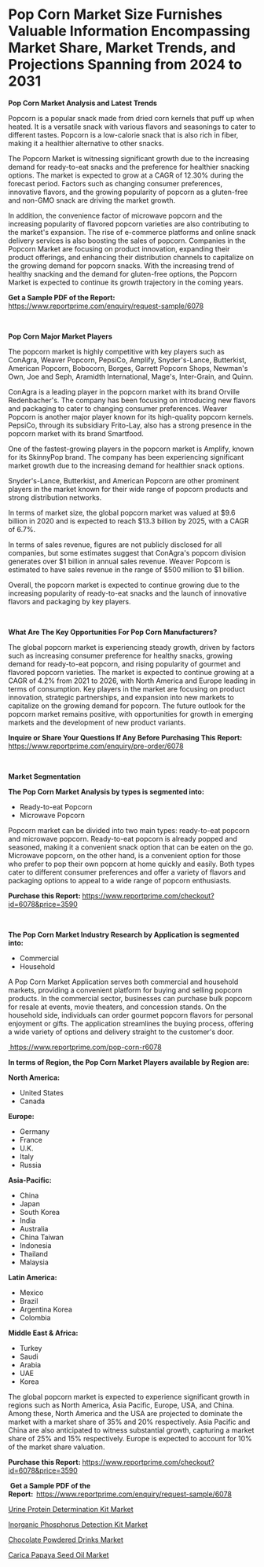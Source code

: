 <p><h1>Pop Corn Market Size Furnishes Valuable Information Encompassing Market Share, Market Trends, and Projections Spanning from 2024 to 2031</h1></p><p><strong>Pop Corn Market Analysis and Latest Trends</strong></p>
<p><p>Popcorn is a popular snack made from dried corn kernels that puff up when heated. It is a versatile snack with various flavors and seasonings to cater to different tastes. Popcorn is a low-calorie snack that is also rich in fiber, making it a healthier alternative to other snacks.</p><p>The Popcorn Market is witnessing significant growth due to the increasing demand for ready-to-eat snacks and the preference for healthier snacking options. The market is expected to grow at a CAGR of 12.30% during the forecast period. Factors such as changing consumer preferences, innovative flavors, and the growing popularity of popcorn as a gluten-free and non-GMO snack are driving the market growth.</p><p>In addition, the convenience factor of microwave popcorn and the increasing popularity of flavored popcorn varieties are also contributing to the market's expansion. The rise of e-commerce platforms and online snack delivery services is also boosting the sales of popcorn. Companies in the Popcorn Market are focusing on product innovation, expanding their product offerings, and enhancing their distribution channels to capitalize on the growing demand for popcorn snacks. With the increasing trend of healthy snacking and the demand for gluten-free options, the Popcorn Market is expected to continue its growth trajectory in the coming years.</p></p>
<p><strong>Get a Sample PDF of the Report:&nbsp;</strong> <a href="https://www.reportprime.com/enquiry/request-sample/6078">https://www.reportprime.com/enquiry/request-sample/6078</a></p>
<p>&nbsp;</p>
<p><strong>Pop Corn Major Market Players</strong></p>
<p><p>The popcorn market is highly competitive with key players such as ConAgra, Weaver Popcorn, PepsiCo, Amplify, Snyder's-Lance, Butterkist, American Popcorn, Bobocorn, Borges, Garrett Popcorn Shops, Newman's Own, Joe and Seph, Aramidth International, Mage's, Inter-Grain, and Quinn. </p><p>ConAgra is a leading player in the popcorn market with its brand Orville Redenbacher's. The company has been focusing on introducing new flavors and packaging to cater to changing consumer preferences. Weaver Popcorn is another major player known for its high-quality popcorn kernels. PepsiCo, through its subsidiary Frito-Lay, also has a strong presence in the popcorn market with its brand Smartfood.</p><p>One of the fastest-growing players in the popcorn market is Amplify, known for its SkinnyPop brand. The company has been experiencing significant market growth due to the increasing demand for healthier snack options.</p><p>Snyder's-Lance, Butterkist, and American Popcorn are other prominent players in the market known for their wide range of popcorn products and strong distribution networks.</p><p>In terms of market size, the global popcorn market was valued at $9.6 billion in 2020 and is expected to reach $13.3 billion by 2025, with a CAGR of 6.7%.</p><p>In terms of sales revenue, figures are not publicly disclosed for all companies, but some estimates suggest that ConAgra's popcorn division generates over $1 billion in annual sales revenue. Weaver Popcorn is estimated to have sales revenue in the range of $500 million to $1 billion.</p><p>Overall, the popcorn market is expected to continue growing due to the increasing popularity of ready-to-eat snacks and the launch of innovative flavors and packaging by key players.</p></p>
<p>&nbsp;</p>
<p><strong>What Are The Key Opportunities For Pop Corn Manufacturers?</strong></p>
<p><p>The global popcorn market is experiencing steady growth, driven by factors such as increasing consumer preference for healthy snacks, growing demand for ready-to-eat popcorn, and rising popularity of gourmet and flavored popcorn varieties. The market is expected to continue growing at a CAGR of 4.2% from 2021 to 2026, with North America and Europe leading in terms of consumption. Key players in the market are focusing on product innovation, strategic partnerships, and expansion into new markets to capitalize on the growing demand for popcorn. The future outlook for the popcorn market remains positive, with opportunities for growth in emerging markets and the development of new product variants.</p></p>
<p><strong>Inquire or Share Your Questions If Any Before Purchasing This Report:</strong> <a href="https://www.reportprime.com/enquiry/pre-order/6078">https://www.reportprime.com/enquiry/pre-order/6078</a></p>
<p>&nbsp;</p>
<p><strong>Market Segmentation</strong></p>
<p><strong>The Pop Corn Market Analysis by types is segmented into:</strong></p>
<p><ul><li>Ready-to-eat Popcorn</li><li>Microwave Popcorn</li></ul></p>
<p><p>Popcorn market can be divided into two main types: ready-to-eat popcorn and microwave popcorn. Ready-to-eat popcorn is already popped and seasoned, making it a convenient snack option that can be eaten on the go. Microwave popcorn, on the other hand, is a convenient option for those who prefer to pop their own popcorn at home quickly and easily. Both types cater to different consumer preferences and offer a variety of flavors and packaging options to appeal to a wide range of popcorn enthusiasts.</p></p>
<p><strong>Purchase this Report:&nbsp;</strong><a href="https://www.reportprime.com/checkout?id=6078&price=3590">https://www.reportprime.com/checkout?id=6078&price=3590</a></p>
<p>&nbsp;</p>
<p><strong>The Pop Corn Market Industry Research by Application is segmented into:</strong></p>
<p><ul><li>Commercial</li><li>Household</li></ul></p>
<p><p>A Pop Corn Market Application serves both commercial and household markets, providing a convenient platform for buying and selling popcorn products. In the commercial sector, businesses can purchase bulk popcorn for resale at events, movie theaters, and concession stands. On the household side, individuals can order gourmet popcorn flavors for personal enjoyment or gifts. The application streamlines the buying process, offering a wide variety of options and delivery straight to the customer's door.</p></p>
<p><a href="https://www.reportprime.com/pop-corn-r6078">&nbsp;https://www.reportprime.com/pop-corn-r6078</a></p>
<p><strong>In terms of Region, the Pop Corn Market Players available by Region are:</strong></p>
<p>
    <p> <strong> North America: </strong>
        <ul>
            <li>United States</li>
            <li>Canada</li>
        </ul>
        </p> 
    <p> <strong> Europe: </strong>
        <ul>
            <li>Germany</li>
            <li>France</li>
            <li>U.K.</li>
            <li>Italy</li>
            <li>Russia</li>
        </ul>
        </p> 
    <p> <strong> Asia-Pacific: </strong>
        <ul>
            <li>China</li>
            <li>Japan</li>
            <li>South Korea</li>
            <li>India</li>
            <li>Australia</li>
            <li>China Taiwan</li>
            <li>Indonesia</li>
            <li>Thailand</li>
            <li>Malaysia</li>
        </ul>
        </p> 
    <p> <strong> Latin America: </strong>
        <ul>
            <li>Mexico</li>
            <li>Brazil</li>
            <li>Argentina Korea</li>
            <li>Colombia</li>
        </ul>
        </p> 
    <p> <strong> Middle East & Africa: </strong>
        <ul>
            <li>Turkey</li>
            <li>Saudi</li>
            <li>Arabia</li>
            <li>UAE</li>
            <li>Korea</li>
        </ul>
    </p>
    </p>
<p><p>The global popcorn market is expected to experience significant growth in regions such as North America, Asia Pacific, Europe, USA, and China. Among these, North America and the USA are projected to dominate the market with a market share of 35% and 20% respectively. Asia Pacific and China are also anticipated to witness substantial growth, capturing a market share of 25% and 15% respectively. Europe is expected to account for 10% of the market share valuation.</p></p>
<p><strong>Purchase this Report: </strong><a href="https://www.reportprime.com/checkout?id=6078&price=3590">https://www.reportprime.com/checkout?id=6078&price=3590</a></p>
<p>&nbsp;<strong>Get a Sample PDF of the Report:&nbsp;&nbsp;</strong><a href="https://www.reportprime.com/enquiry/request-sample/6078">https://www.reportprime.com/enquiry/request-sample/6078</a></p>
<p><strong></strong></p>
<p><p><a href="https://issuu.com/reportprime-2/docs/urine-protein-determination-kit-market-size-2030.p">Urine Protein Determination Kit Market</a></p><p><a href="https://issuu.com/reportprime-2/docs/inorganic-phosphorus-detection-kit-market-size-203">Inorganic Phosphorus Detection Kit Market</a></p><p><a href="https://github.com/nathandecarvalho/Market-Research-Report-List-4/blob/main/chocolate-powdered-drinks-market.md">Chocolate Powdered Drinks Market</a></p><p><a href="https://github.com/julyju69/Market-Research-Report-List-4/blob/main/carica-papaya-seed-oil-market.md">Carica Papaya Seed Oil Market</a></p></p>